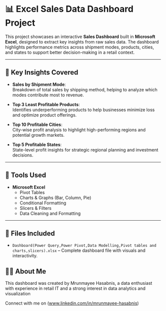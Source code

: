 # 📊 Excel Sales Data Dashboard Project

This project showcases an interactive **Sales Dashboard** built in **Microsoft Excel**, designed to extract key insights from raw sales data. The dashboard highlights performance metrics across shipment modes, products, cities, and states to support better decision-making in a retail context.

---

## 📌 Key Insights Covered

- **Sales by Shipment Mode**:  
  Breakdown of total sales by shipping method, helping to analyze which modes contribute most to revenue.

- **Top 3 Least Profitable Products**:  
  Identifies underperforming products to help businesses minimize loss and optimize product offerings.

- **Top 10 Profitable Cities**:  
  City-wise profit analysis to highlight high-performing regions and potential growth markets.

- **Top 5 Profitable States**:  
  State-level profit insights for strategic regional planning and investment decisions.

---

## 🧰 Tools Used

- **Microsoft Excel**
  - Pivot Tables
  - Charts & Graphs (Bar, Column, Pie)
  - Conditional Formatting
  - Slicers & Filters
  - Data Cleaning and Formatting

---

## 📁 Files Included

- `Dashboard(Power Query,Power Pivot,Data Modelling,Pivot tables and charts,slicers).xlsx` – Complete dashboard file with visuals and interactivity.

## 🙋‍♂️ About Me

This dashboard was created by Mrunmayee Hasabnis, a data enthusiast with experience in retail IT and a strong interest in data analytics and visualization

Connect with me on (www.linkedin.com/in/mrunmayee-hasabnis)
